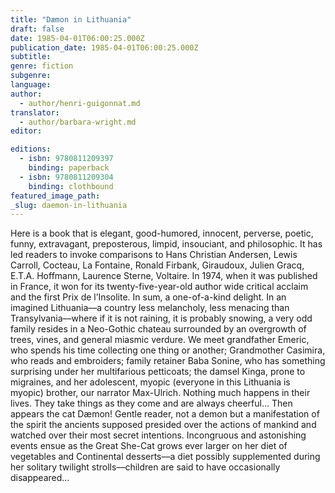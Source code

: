 ```yaml
---
title: "Dæmon in Lithuania"
draft: false
date: 1985-04-01T06:00:25.000Z
publication_date: 1985-04-01T06:00:25.000Z
subtitle:
genre: fiction
subgenre:
language:
author:
  - author/henri-guigonnat.md
translator:
  - author/barbara-wright.md
editor:

editions:
  - isbn: 9780811209397
    binding: paperback
  - isbn: 9780811209304
    binding: clothbound
featured_image_path:
_slug: daemon-in-lithuania
---
```


Here is a book that is elegant, good-humored, innocent, perverse, poetic, funny, extravagant, preposterous, limpid, insouciant, and philosophic. It has led readers to invoke comparisons to Hans Christian Andersen, Lewis Carroll, Cocteau, La Fontaine, Ronald Firbank, Giraudoux, Julien Gracq, E.T.A. Hoffmann, Laurence Sterne, Voltaire. In 1974, when it was published in France, it won for its twenty-five-year-old author wide critical acclaim and the first Prix de l’Insolite. In sum, a one-of-a-kind delight. In an imagined Lithuania––a country less melancholy, less menacing than Transylvania––where if it is not raining, it is probably snowing, a very odd family resides in a Neo-Gothic chateau surrounded by an overgrowth of trees, vines, and general miasmic verdure. We meet grandfather Emeric, who spends his time collecting one thing or another; Grandmother Casimira, who reads and embroiders; family retainer Baba Sonine, who has something surprising under her multifarious petticoats; the damsel Kinga, prone to migraines, and her adolescent, myopic (everyone in this Lithuania is myopic) brother, our narrator Max-Ulrich. Nothing much happens in their lives. They take things as they come and are always cheerful… Then appears the cat Dæmon! Gentle reader, not a demon but a manifestation of the spirit the ancients supposed presided over the actions of mankind and watched over their most secret intentions. Incongruous and astonishing events ensue as the Great She-Cat grows ever larger on her diet of vegetables and Continental desserts––a diet possibly supplemented during her solitary twilight strolls––children are said to have occasionally disappeared...

